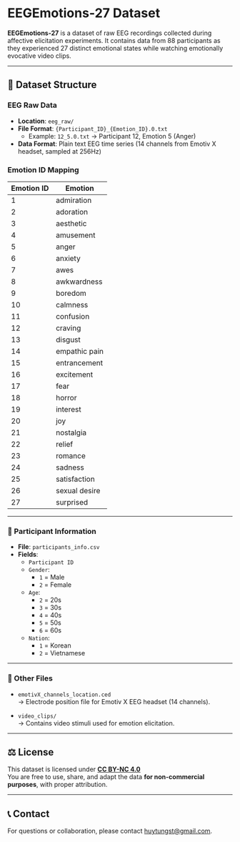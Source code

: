 # EEGEmotions-27 Dataset

**EEGEmotions-27** is a dataset of raw EEG recordings collected during affective elicitation experiments. It contains data from 88 participants as they experienced 27 distinct emotional states while watching emotionally evocative video clips.

---

## 📁 Dataset Structure

### EEG Raw Data

- **Location**: `eeg_raw/`
- **File Format**: `{Participant_ID}_{Emotion_ID}.0.txt`
  - Example: `12_5.0.txt` → Participant 12, Emotion 5 (Anger)
- **Data Format**: Plain text EEG time series (14 channels from Emotiv X headset, sampled at 256Hz)

### Emotion ID Mapping

| Emotion ID | Emotion         |
|------------|-----------------|
| 1          | admiration      |
| 2          | adoration       |
| 3          | aesthetic       |
| 4          | amusement       |
| 5          | anger           |
| 6          | anxiety         |
| 7          | awes            |
| 8          | awkwardness     |
| 9          | boredom         |
| 10         | calmness        |
| 11         | confusion       |
| 12         | craving         |
| 13         | disgust         |
| 14         | empathic pain   |
| 15         | entrancement    |
| 16         | excitement      |
| 17         | fear            |
| 18         | horror          |
| 19         | interest        |
| 20         | joy             |
| 21         | nostalgia       |
| 22         | relief          |
| 23         | romance         |
| 24         | sadness         |
| 25         | satisfaction    |
| 26         | sexual desire   |
| 27         | surprised       |

---

### 👤 Participant Information

- **File**: `participants_info.csv`
- **Fields**:
  - `Participant ID`
  - `Gender`: 
    - `1` = Male
    - `2` = Female
  - `Age`: 
    - `2` = 20s
    - `3` = 30s
    - `4` = 40s
    - `5` = 50s
    - `6` = 60s
  - `Nation`:
    - `1` = Korean
    - `2` = Vietnamese

---

### 📌 Other Files

- `emotivX_channels_location.ced`  
  → Electrode position file for Emotiv X EEG headset (14 channels).

- `video_clips/`  
  → Contains video stimuli used for emotion elicitation.

---

## ⚖️ License

This dataset is licensed under **[CC BY-NC 4.0](https://creativecommons.org/licenses/by-nc/4.0/)**  
You are free to use, share, and adapt the data **for non-commercial purposes**, with proper attribution.

---

## 📞 Contact

For questions or collaboration, please contact huytungst@gmail.com.
